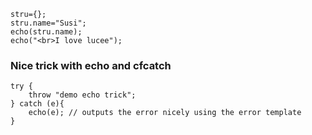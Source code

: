 ```luceescript+trycf
stru={};
stru.name="Susi";
echo(stru.name);
echo("<br>I love lucee");
```
### Nice trick with echo and cfcatch

```luceescript+trycf
try {
    throw "demo echo trick";
} catch (e){
    echo(e); // outputs the error nicely using the error template
}
```